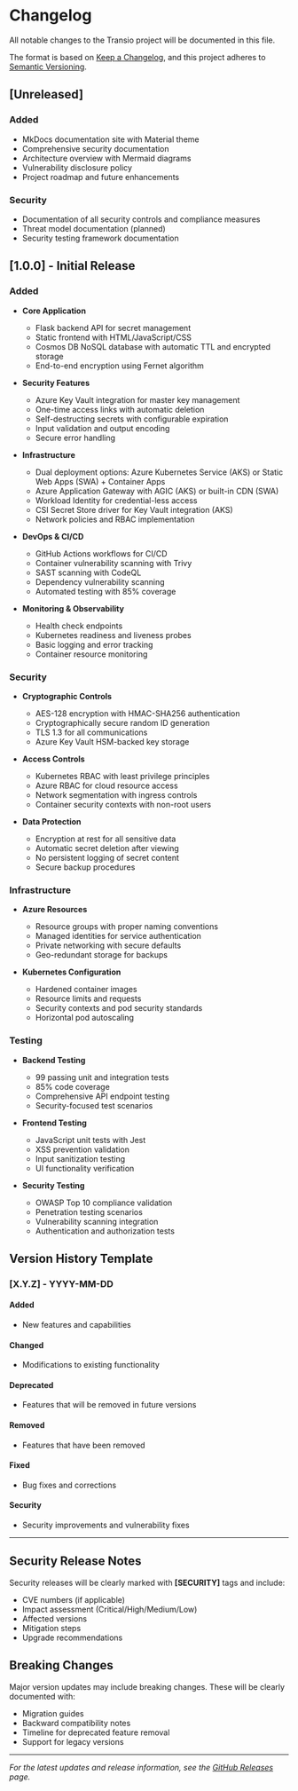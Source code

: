 # Changelog

All notable changes to the Transio project will be documented in this file.

The format is based on [Keep a Changelog](https://keepachangelog.com/en/1.0.0/),
and this project adheres to [Semantic Versioning](https://semver.org/spec/v2.0.0.html).

## [Unreleased]

### Added
- MkDocs documentation site with Material theme
- Comprehensive security documentation
- Architecture overview with Mermaid diagrams
- Vulnerability disclosure policy
- Project roadmap and future enhancements

### Security
- Documentation of all security controls and compliance measures
- Threat model documentation (planned)
- Security testing framework documentation

## [1.0.0] - Initial Release

### Added
- **Core Application**
  - Flask backend API for secret management
  - Static frontend with HTML/JavaScript/CSS
  - Cosmos DB NoSQL database with automatic TTL and encrypted storage
  - End-to-end encryption using Fernet algorithm
  
- **Security Features**
  - Azure Key Vault integration for master key management
  - One-time access links with automatic deletion
  - Self-destructing secrets with configurable expiration
  - Input validation and output encoding
  - Secure error handling

- **Infrastructure**
  - Dual deployment options: Azure Kubernetes Service (AKS) or Static Web Apps (SWA) + Container Apps
  - Azure Application Gateway with AGIC (AKS) or built-in CDN (SWA)
  - Workload Identity for credential-less access
  - CSI Secret Store driver for Key Vault integration (AKS)
  - Network policies and RBAC implementation

- **DevOps & CI/CD**
  - GitHub Actions workflows for CI/CD
  - Container vulnerability scanning with Trivy
  - SAST scanning with CodeQL
  - Dependency vulnerability scanning
  - Automated testing with 85% coverage

- **Monitoring & Observability**
  - Health check endpoints
  - Kubernetes readiness and liveness probes
  - Basic logging and error tracking
  - Container resource monitoring

### Security
- **Cryptographic Controls**
  - AES-128 encryption with HMAC-SHA256 authentication
  - Cryptographically secure random ID generation
  - TLS 1.3 for all communications
  - Azure Key Vault HSM-backed key storage

- **Access Controls**
  - Kubernetes RBAC with least privilege principles
  - Azure RBAC for cloud resource access
  - Network segmentation with ingress controls
  - Container security contexts with non-root users

- **Data Protection**
  - Encryption at rest for all sensitive data
  - Automatic secret deletion after viewing
  - No persistent logging of secret content
  - Secure backup procedures

### Infrastructure
- **Azure Resources**
  - Resource groups with proper naming conventions
  - Managed identities for service authentication
  - Private networking with secure defaults
  - Geo-redundant storage for backups

- **Kubernetes Configuration**
  - Hardened container images
  - Resource limits and requests
  - Security contexts and pod security standards
  - Horizontal pod autoscaling

### Testing
- **Backend Testing**
  - 99 passing unit and integration tests
  - 85% code coverage
  - Comprehensive API endpoint testing
  - Security-focused test scenarios

- **Frontend Testing**
  - JavaScript unit tests with Jest
  - XSS prevention validation
  - Input sanitization testing
  - UI functionality verification

- **Security Testing**
  - OWASP Top 10 compliance validation
  - Penetration testing scenarios
  - Vulnerability scanning integration
  - Authentication and authorization tests

## Version History Template

### [X.Y.Z] - YYYY-MM-DD

#### Added
- New features and capabilities

#### Changed
- Modifications to existing functionality

#### Deprecated
- Features that will be removed in future versions

#### Removed
- Features that have been removed

#### Fixed
- Bug fixes and corrections

#### Security
- Security improvements and vulnerability fixes

---

## Security Release Notes

Security releases will be clearly marked with **[SECURITY]** tags and include:
- CVE numbers (if applicable)
- Impact assessment (Critical/High/Medium/Low)
- Affected versions
- Mitigation steps
- Upgrade recommendations

## Breaking Changes

Major version updates may include breaking changes. These will be clearly documented with:
- Migration guides
- Backward compatibility notes
- Timeline for deprecated feature removal
- Support for legacy versions

---

*For the latest updates and release information, see the [GitHub Releases](https://github.com/tiagonunes1491/Transio/releases) page.*